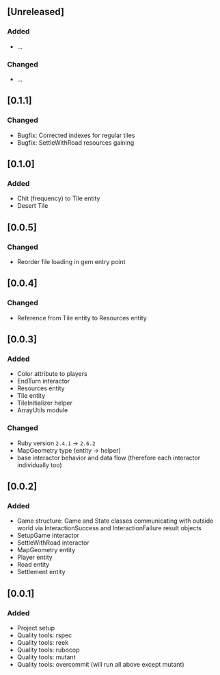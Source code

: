 ## [Unreleased]
### Added
- ...

### Changed
- ...

## [0.1.1]
### Changed
- Bugfix: Corrected indexes for regular tiles
- Bugfix: SettleWithRoad resources gaining

## [0.1.0]
### Added
- Chit (frequency) to Tile entity
- Desert Tile

## [0.0.5]
### Changed
- Reorder file loading in gem entry point

## [0.0.4]
### Changed
- Reference from Tile entity to Resources entity

## [0.0.3]
### Added
- Color attribute to players
- EndTurn interactor
- Resources entity
- Tile entity
- TileInitializer helper
- ArrayUtils module

### Changed
- Ruby version `2.4.1` -> `2.6.2`
- MapGeometry type (entity -> helper)
- base interactor behavior and data flow (therefore each interactor individually too)

## [0.0.2]
### Added
- Game structure: Game and State classes communicating with outside world via InteractionSuccess and InteractionFailure result objects
- SetupGame interactor
- SettleWithRoad interactor
- MapGeometry entity
- Player entity
- Road entity
- Settlement entity

## [0.0.1]
### Added
- Project setup
- Quality tools: rspec
- Quality tools: reek
- Quality tools: rubocop
- Quality tools: mutant
- Quality tools: overcommit (will run all above except mutant)
